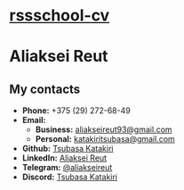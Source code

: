 # [rssschool-cv](https://tsubasakatakiri.github.io/rsschool-cv/cv)

# __Aliaksei Reut__

## __My contacts__

* __Phone:__ +375 (29) 272-68-49
* __Email:__
    + __Business:__ aliakseireut93@gmail.com
    + __Personal:__ katakiritsubasa@gmail.com
* __Github:__ [Tsubasa Katakiri](https://github.com/TsubasaKatakiri)
* __LinkedIn:__ [Aliaksei Reut](https://www.linkedin.com/in/aleksei-reut-bbb89824a/)
* __Telegram:__ [@aliakseireut](https://t.me/Aliaksei_Reut)
* __Discord:__ [Tsubasa Katakiri](discordapp.com/users/844284828114354186)